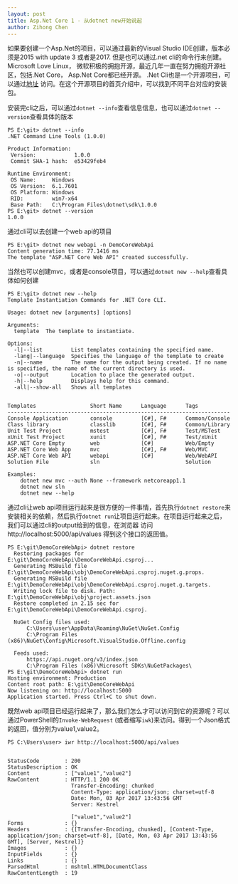 ```yaml
---
layout: post
title: Asp.Net Core 1 - 从dotnet new开始说起
author: Zihong Chen
---
```


如果要创建一个Asp.Net的项目，可以通过最新的Visual Studio IDE创建，版本必须是2015 with update 3 或者是2017. 但是也可以通过.net cli的命令行来创建。Microsoft Love Linux，
微软积极的拥抱开源，最近几年一直在努力拥抱开源社区，包括.Net Core， Asp.Net Core都已经开源。
.Net Cli也是一个开源项目，可以通过[地址](https://github.com/dotnet/cli) 访问。在这个开源项目的首页介绍中，可以找到不同平台对应的安装包。

 安装完cli之后，可以通过`dotnet --info`查看信息信息，也可以通过`dotnet --version`查看具体的版本
```
PS E:\git> dotnet --info
.NET Command Line Tools (1.0.0)

Product Information:
 Version:            1.0.0
 Commit SHA-1 hash:  e53429feb4

Runtime Environment:
 OS Name:     Windows
 OS Version:  6.1.7601
 OS Platform: Windows
 RID:         win7-x64
 Base Path:   C:\Program Files\dotnet\sdk\1.0.0
PS E:\git> dotnet --version
1.0.0
```

通过cli可以去创建一个web api的项目
```
PS E:\git> dotnet new webapi -n DemoCoreWebApi
Content generation time: 77.1416 ms
The template "ASP.NET Core Web API" created successfully.
```

当然也可以创建mvc，或者是console项目，可以通过`dotnet new --help`查看具体如何创建
```
PS E:\git> dotnet new --help
Template Instantiation Commands for .NET Core CLI.

Usage: dotnet new [arguments] [options]

Arguments:
  template  The template to instantiate.

Options:
  -l|--list         List templates containing the specified name.
  -lang|--language  Specifies the language of the template to create
  -n|--name         The name for the output being created. If no name is specified, the name of the current directory is used.
  -o|--output       Location to place the generated output.
  -h|--help         Displays help for this command.
  -all|--show-all   Shows all templates


Templates                 Short Name      Language      Tags
----------------------------------------------------------------------
Console Application       console         [C#], F#      Common/Console
Class library             classlib        [C#], F#      Common/Library
Unit Test Project         mstest          [C#], F#      Test/MSTest
xUnit Test Project        xunit           [C#], F#      Test/xUnit
ASP.NET Core Empty        web             [C#]          Web/Empty
ASP.NET Core Web App      mvc             [C#], F#      Web/MVC
ASP.NET Core Web API      webapi          [C#]          Web/WebAPI
Solution File             sln                           Solution

Examples:
    dotnet new mvc --auth None --framework netcoreapp1.1
    dotnet new sln
    dotnet new --help
```

通过cli让web api项目运行起来是很方便的一件事情，首先执行`dotnet restore`来安装相关的依赖，然后执行`dotnet run`让项目运行起来。在项目运行起来之后，我们可以通过cli的output给到的信息，在浏览器
访问http://localhost:5000/api/values 得到这个接口的返回值。
```
PS E:\git\DemoCoreWebApi> dotnet restore
  Restoring packages for E:\git\DemoCoreWebApi\DemoCoreWebApi.csproj...
  Generating MSBuild file E:\git\DemoCoreWebApi\obj\DemoCoreWebApi.csproj.nuget.g.props.
  Generating MSBuild file E:\git\DemoCoreWebApi\obj\DemoCoreWebApi.csproj.nuget.g.targets.
  Writing lock file to disk. Path: E:\git\DemoCoreWebApi\obj\project.assets.json
  Restore completed in 2.15 sec for E:\git\DemoCoreWebApi\DemoCoreWebApi.csproj.

  NuGet Config files used:
      C:\Users\user\AppData\Roaming\NuGet\NuGet.Config
      C:\Program Files (x86)\NuGet\Config\Microsoft.VisualStudio.Offline.config

  Feeds used:
      https://api.nuget.org/v3/index.json
      C:\Program Files (x86)\Microsoft SDKs\NuGetPackages\
PS E:\git\DemoCoreWebApi> dotnet run
Hosting environment: Production
Content root path: E:\git\DemoCoreWebApi
Now listening on: http://localhost:5000
Application started. Press Ctrl+C to shut down.
```

既然web api项目已经运行起来了，那么我们怎么才可以访问到它的资源呢？可以通过PowerShell的`Invoke-WebRequest` (或者缩写`iwk`)来访问。得到一个Json格式的返回，值分别为value1,value2。
```
PS C:\Users\user> iwr http://localhost:5000/api/values


StatusCode        : 200
StatusDescription : OK
Content           : ["value1","value2"]
RawContent        : HTTP/1.1 200 OK
                    Transfer-Encoding: chunked
                    Content-Type: application/json; charset=utf-8
                    Date: Mon, 03 Apr 2017 13:43:56 GMT
                    Server: Kestrel

                    ["value1","value2"]
Forms             : {}
Headers           : {[Transfer-Encoding, chunked], [Content-Type, application/json; charset=utf-8], [Date, Mon, 03 Apr 2017 13:43:56 GMT], [Server, Kestrel]}
Images            : {}
InputFields       : {}
Links             : {}
ParsedHtml        : mshtml.HTMLDocumentClass
RawContentLength  : 19
```